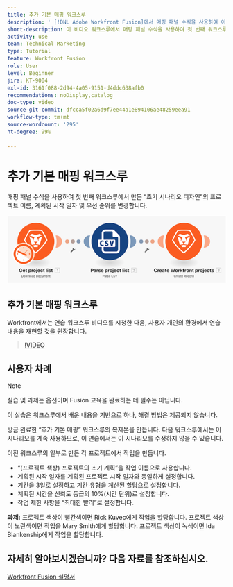```yaml
---
title: 추가 기본 매핑 워크스루
description: ' [!DNL Adobe Workfront Fusion]에서 매핑 패널 수식을 사용하여 이전에 만든 시나리오에서 일부 프로젝트 필드를 변경합니다.'
short-description: 이 비디오 워크스루에서 매핑 패널 수식을 사용하여 첫 번째 워크스루에서 만든 “초기 시나리오 디자인”의 프로젝트 이름, 계획된 시작 일자 및 우선순위를 변경할 수 있습니다.
activity: use
team: Technical Marketing
type: Tutorial
feature: Workfront Fusion
role: User
level: Beginner
jira: KT-9004
exl-id: 3161f088-2d94-4a05-9151-d4ddc638afb0
recommendations: noDisplay,catalog
doc-type: video
source-git-commit: dfcca5f02a6d9f7ee44a1e894106ae48259eea91
workflow-type: tm+mt
source-wordcount: '295'
ht-degree: 99%

---
```


# 추가 기본 매핑 워크스루

매핑 패널 수식을 사용하여 첫 번째 워크스루에서 만든 “초기 시나리오 디자인”의 프로젝트 이름, 계획된 시작 일자 및 우선 순위를 변경합니다.

![Fusion 시나리오의 이미지](assets/understand-the-basics-1.png)

## 추가 기본 매핑 워크스루

Workfront에서는 연습 워크스루 비디오를 시청한 다음, 사용자 개인의 환경에서 연습 내용을 재현할 것을 권장합니다.

>[!VIDEO](https://video.tv.adobe.com/v/335264/?quality=12&learn=on&enablevpops)


## 사용자 차례

>[!NOTE]
>
>실습 및 과제는 옵션이며 Fusion 교육을 완료하는 데 필수는 아닙니다.

이 실습은 워크스루에서 배운 내용을 기반으로 하나, 해결 방법은 제공되지 않습니다.

방금 완료한 “추가 기본 매핑” 워크스루의 복제본을 만듭니다. 다음 워크스루에서는 이 시나리오를 계속 사용하므로, 이 연습에서는 이 시나리오를 수정하지 않을 수 있습니다.

이전 워크스루의 일부로 만든 각 프로젝트에서 작업을 만듭니다.

* “(프로젝트 색상) 프로젝트의 초기 계획”을 작업 이름으로 사용합니다.
* 계획된 시작 일자를 계획된 프로젝트 시작 일자와 동일하게 설정합니다.
* 기간을 3일로 설정하고 기간 유형을 계산된 할당으로 설정합니다.
* 계획된 시간을 신뢰도 등급의 10%(시간 단위)로 설정합니다.
* 작업 제한 사항을 “최대한 빨리”로 설정합니다.

**과제:** 프로젝트 색상이 빨간색이면 Rick Kuvec에게 작업을 할당합니다. 프로젝트 색상이 노란색이면 작업을 Mary Smith에게 할당합니다. 프로젝트 색상이 녹색이면 Ida Blankenship에게 작업을 할당합니다.

## 자세히 알아보시겠습니까? 다음 자료를 참조하십시오.

[Workfront Fusion 설명서](https://experienceleague.adobe.com/ko/docs/workfront-fusion/using/get-started-with-fusion/understand-workfront-fusion/workfront-fusion-overview)

